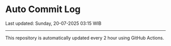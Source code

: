 # Auto Commit Log

Last updated: Sunday, 20-07-2025 03:15 WIB

---

This repository is automatically updated every 2 hour using GitHub Actions.
